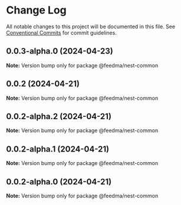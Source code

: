 # Change Log

All notable changes to this project will be documented in this file.
See [Conventional Commits](https://conventionalcommits.org) for commit guidelines.

## 0.0.3-alpha.0 (2024-04-23)

**Note:** Version bump only for package @feedma/nest-common





## 0.0.2 (2024-04-21)

**Note:** Version bump only for package @feedma/nest-common





## 0.0.2-alpha.2 (2024-04-21)

**Note:** Version bump only for package @feedma/nest-common





## 0.0.2-alpha.1 (2024-04-21)

**Note:** Version bump only for package @feedma/nest-common





## 0.0.2-alpha.0 (2024-04-21)

**Note:** Version bump only for package @feedma/nest-common
